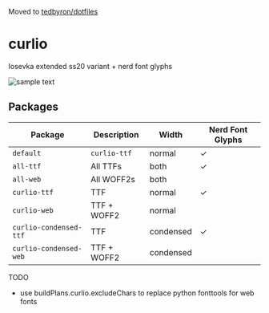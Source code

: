 Moved to [tedbyron/dotfiles](https://github.com/tedbyron/dotfiles)

# curlio

Iosevka extended ss20 variant + nerd font glyphs

![sample text](../screenshots/sample.png)

## Packages

| Package                | Description  | Width     | Nerd Font Glyphs |
| ---------------------- | ------------ | --------- | ---------------- |
| `default`              | `curlio-ttf` | normal    | ✓                |
| `all-ttf`              | All TTFs     | both      | ✓                |
| `all-web`              | All WOFF2s   | both      |                  |
| `curlio-ttf`           | TTF          | normal    | ✓                |
| `curlio-web`           | TTF + WOFF2  | normal    |                  |
| `curlio-condensed-ttf` | TTF          | condensed | ✓                |
| `curlio-condensed-web` | TTF + WOFF2  | condensed |                  |

TODO

- use buildPlans.curlio.excludeChars to replace python fonttools for web fonts
